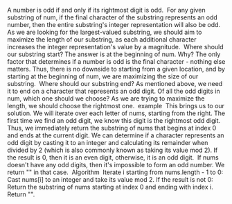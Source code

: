 A number is odd if and only if its rightmost digit is odd.
​
For any given substring of num, if the final character of the substring represents an odd number, then the entire substring's integer representation will also be odd.
​
As we are looking for the largest-valued substring, we should aim to maximize the length of our substring, as each additional character increases the integer representation's value by a magnitude.
​
Where should our substring start? The answer is at the beginning of num. Why? The only factor that determines if a number is odd is the final character - nothing else matters. Thus, there is no downside to starting from a given location, and by starting at the beginning of num, we are maximizing the size of our substring.
​
Where should our substring end? As mentioned above, we need it to end on a character that represents an odd digit. Of all the odd digits in num, which one should we choose? As we are trying to maximize the length, we should choose the rightmost one.
​
example
​
This brings us to our solution. We will iterate over each letter of nums, starting from the right. The first time we find an odd digit, we know this digit is the rightmost odd digit. Thus, we immediately return the substring of nums that begins at index 0 and ends at the current digit. We can determine if a character represents an odd digit by casting it to an integer and calculating its remainder when divided by 2 (which is also commonly known as taking its value mod 2). If the result is 0, then it is an even digit, otherwise, it is an odd digit.
​
If nums doesn't have any odd digits, then it's impossible to form an odd number. We return "" in that case.
​
Algorithm
​
Iterate i starting from nums.length - 1 to 0:
Cast nums[i] to an integer and take its value mod 2. If the result is not 0:
Return the substring of nums starting at index 0 and ending with index i.
Return "".
​